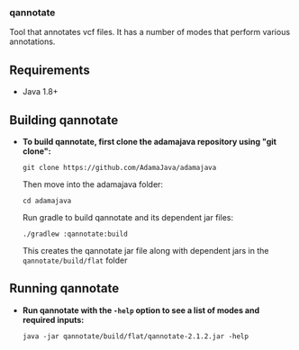 ### qannotate
Tool that annotates vcf files. It has a number of modes that perform various annotations. 

## Requirements
* Java 1.8+

## Building qannotate

* **To build qannotate, first clone the adamajava repository using "git clone":**
  ```
  git clone https://github.com/AdamaJava/adamajava
  ```

  Then move into the adamajava folder:
  ```
  cd adamajava
  ```
  Run gradle to build qannotate and its dependent jar files:
  ```
  ./gradlew :qannotate:build
  ```
  This creates the qannotate jar file along with dependent jars in the `qannotate/build/flat` folder

## Running qannotate

* **Run qannotate with the `-help` option to see a list of modes and required inputs:**
  ```
  java -jar qannotate/build/flat/qannotate-2.1.2.jar -help
  ```
  
